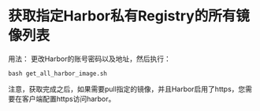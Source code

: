 # 获取指定Harbor私有Registry的所有镜像列表
用法：
更改Harbor的账号密码以及地址，然后执行：
```shell
bash get_all_harbor_image.sh
```
注意，获取完成之后，如果需要pull指定的镜像，并且Harbor启用了https，您需要在客户端配置https访问harbor。
